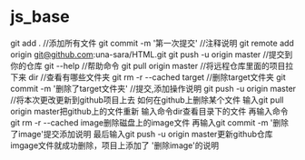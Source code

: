 # js_base
git add . //添加所有文件
git commit -m '第一次提交' //注释说明
git remote add origin git@github.com:una-sara/HTML.git
git push -u origin master //提交到你的仓库
git --help //帮助命令
git pull origin master //将远程仓库里面的项目拉下来
dir //查看有哪些文件夹
git rm -r --cached target //删除target文件夹
git commit -m '删除了target文件夹' //提交,添加操作说明
git push -u origin master //将本次更改更新到github项目上去
如何在github上删除某个文件
输入git pull origin master把github上的文件重新
输入命令dir查看目录下的文件
再输入命令git rm -r --cached image删除磁盘上的image文件
再输入git commit -m '删除了image'提交添加说明
最后输入git push -u origin master更新github仓库
imgage文件就成功删除，项目上添加了 '删除image'的说明
